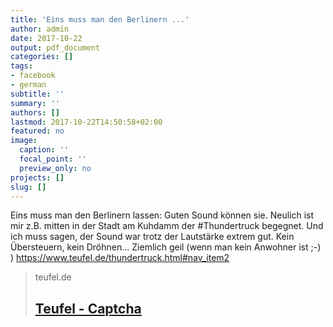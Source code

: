 ```yaml
---
title: 'Eins muss man den Berlinern ...'
author: admin
date: 2017-10-22
output: pdf_document
categories: []
tags:
- facebook
- german
subtitle: ''
summary: ''
authors: []
lastmod: 2017-10-22T14:50:58+02:00
featured: no
image:
  caption: ''
  focal_point: ''
  preview_only: no
projects: []
slug: []
---
```

Eins muss man den Berlinern lassen: Guten Sound können sie. Neulich ist mir z.B. mitten in der Stadt am Kuhdamm der #Thundertruck begegnet. Und ich muss sagen, der Sound war trotz der Lautstärke extrem gut. Kein Übersteuern, kein Dröhnen... Ziemlich geil (wenn man kein Anwohner ist ;-) ) https://www.teufel.de/thundertruck.html#nav_item2
> teufel.de
> ## [Teufel - Captcha](https://www.teufel.de/thundertruck.html)
>

